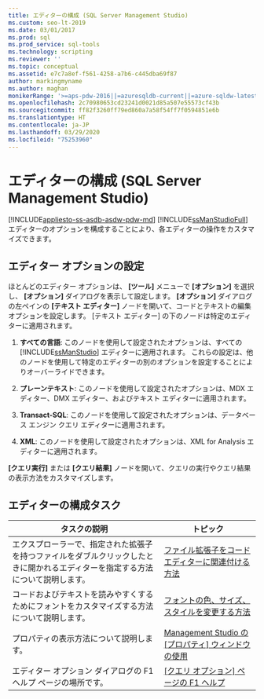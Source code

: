 ```yaml
---
title: エディターの構成 (SQL Server Management Studio)
ms.custom: seo-lt-2019
ms.date: 03/01/2017
ms.prod: sql
ms.prod_service: sql-tools
ms.technology: scripting
ms.reviewer: ''
ms.topic: conceptual
ms.assetid: e7c7a8ef-f561-4258-a7b6-c445dba69f87
author: markingmyname
ms.author: maghan
monikerRange: '>=aps-pdw-2016||=azuresqldb-current||=azure-sqldw-latest||>=sql-server-2016||=sqlallproducts-allversions||>=sql-server-linux-2017||=azuresqldb-mi-current'
ms.openlocfilehash: 2c70980653cd23241d0021d85a507e55573cf43b
ms.sourcegitcommit: ff82f3260ff79ed860a7a58f54ff7f0594851e6b
ms.translationtype: HT
ms.contentlocale: ja-JP
ms.lasthandoff: 03/29/2020
ms.locfileid: "75253960"
---
```

# <a name="configure-editors-sql-server-management-studio"></a>エディターの構成 (SQL Server Management Studio)
[!INCLUDE[appliesto-ss-asdb-asdw-pdw-md](../../includes/appliesto-ss-asdb-asdw-pdw-md.md)]
  [!INCLUDE[ssManStudioFull](../../includes/ssmanstudiofull-md.md)] エディターのオプションを構成することにより、各エディターの操作をカスタマイズできます。  
  
## <a name="settng-editor-options"></a>エディター オプションの設定  
 ほとんどのエディター オプションは、 **[ツール]** メニューで **[オプション]** を選択し、 **[オプション]** ダイアログを表示して設定します。 **[オプション]** ダイアログの左ペインの **[テキスト エディター]** ノードを開いて、コードとテキストの編集オプションを設定します。 [テキスト エディター] の下のノードは特定のエディターに適用されます。  
  
1.  **すべての言語**: このノードを使用して設定されたオプションは、すべての [!INCLUDE[ssManStudio](../../includes/ssmanstudio-md.md)] エディターに適用されます。 これらの設定は、他のノードを使用して特定のエディターの別のオプションを設定することによりオーバーライドできます。  
  
2.  **プレーンテキスト**: このノードを使用して設定されたオプションは、MDX エディター、DMX エディター、およびテキスト エディターに適用されます。  
  
3.  **Transact-SQL**: このノードを使用して設定されたオプションは、データベース エンジン クエリ エディターに適用されます。  
  
4.  **XML**: このノードを使用して設定されたオプションは、XML for Analysis エディターに適用されます。  
  
 **[クエリ実行]** または **[クエリ結果]** ノードを開いて、クエリの実行やクエリ結果の表示方法をカスタマイズします。  
  
## <a name="editor-configuration-tasks"></a>エディターの構成タスク  
  
|タスクの説明|トピック|  
|----------------------|-----------|  
|エクスプローラーで、指定された拡張子を持つファイルをダブルクリックしたときに開かれるエディターを指定する方法について説明します。|[ファイル拡張子をコード エディターに関連付ける方法](../../relational-databases/scripting/associate-file-extensions-to-a-code-editor.md)|  
|コードおよびテキストを読みやすくするためにフォントをカスタマイズする方法について説明します。|[フォントの色、サイズ、スタイルを変更する方法](../../relational-databases/scripting/change-font-color-size-and-style.md)|  
|プロパティの表示方法について説明します。|[Management Studio の [プロパティ] ウィンドウの使用](../../relational-databases/scripting/use-the-properties-window-in-management-studio.md)|  
|エディター オプション ダイアログの F1 ヘルプ ページの場所です。|[[クエリ オプション] ページの F1 ヘルプ](https://msdn.microsoft.com/library/fad98caa-8a29-4b88-8464-f60a5c4fc00e)|  
  
  
